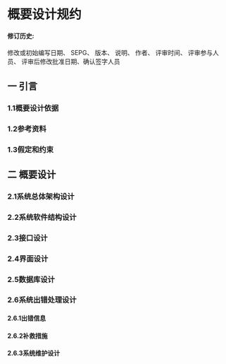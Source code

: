 # 概要设计规约

#### 修订历史:

修改或初始编写日期、 SEPG、 版本、 说明、 作者、 评审时间、 评审参与人员、 评审后修改批准日期、确认签字人员



## 一 引言 

### 1.1概要设计依据

### 1.2参考资料 

### 1.3假定和约束 

## 二 概要设计

### 2.1系统总体架构设计 

### 2.2系统软件结构设计

### 2.3接口设计

### 2.4界面设计

### 2.5数据库设计

### 2.6系统出错处理设计

#### 2.6.1出错信息

#### 2.6.2补救措施

#### 2.6.3系统维护设计




